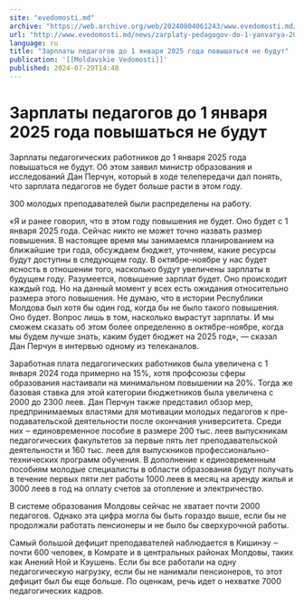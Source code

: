 ```yaml
---
site: "evedomosti.md"
archive: "https://web.archive.org/web/20240804061243/www.evedomosti.md/news/zarplaty-pedagogov-do-1-yanvarya-2025-goda-povyshatsya-ne-bu"
url: "http://www.evedomosti.md/news/zarplaty-pedagogov-do-1-yanvarya-2025-goda-povyshatsya-ne-bu"
language: ru
title: "Зарплаты педагогов до 1 января 2025 года повышаться не будут"
publication: '[[Moldavskie Vedomosti]]'
published: 2024-07-29T14:48
---
```


# Зарплаты педагогов до 1 января 2025 года повышаться не будут

Зарплаты педагогических работников до 1 января 2025 года повышаться не будут. Об этом заявил министр образования и исследований Дан Перчун, который в ходе телепередачи дал понять, что зарплата педагогов не будет больше расти в этом году.

300 молодых преподавателей были распределены на работу.

«Я и ранее говорил, что в этом году повышения не будет. Оно будет с 1 января 2025 года. Сейчас никто не может точно назвать размер повышения. В настоящее время мы занимаемся планированием на ближайшие три года, обсуждаем бюджет, уточняем, какие ресурсы будут доступны в следующем году. В октябре-ноябре у нас будет ясность в отношении того, насколько будут увеличены зарплаты в будущем году. Разумеется, повышение зарплат будет. Оно происходит каждый год. Но на данный момент у всех есть ожидания относительно размера этого повы­шения. Не думаю, что в истории Республики Молдова был хотя бы один год, когда бы не было такого повышения. Оно будет. Вопрос лишь в том, насколько вырастут зарплаты. И мы сможем сказать об этом более определенно в октябре-ноябре, когда мы будем лучше знать, каким будет бюджет на 2025 год», — сказал Дан Перчун в интервью одному из телеканалов.

Заработная плата педагогических работников была увеличена с 1 января 2024 года примерно на 15%, хотя профсо­юзы сферы образования настаивали на минимальном повышении на 20%. Тогда же базовая ставка для этой категории бюджетников была увеличена с 2000 до 2300 леев. Дан Перчун также представил обзор мер, предпринимаемых властями для мотивации молодых педагогов к пре­подавательской деятельности после окон­чания университета. Среди них ‒ едино­временное пособие в размере 200 тыс. леев выпускникам педагогических факуль­тетов за первые пять лет преподавательской деятельности и 160 тыс. леев для выпускников профессионально-технических программ обучения. В дополне­ние к единовременным пособиям моло­дые специалисты в области образования будут получать в течение первых пяти лет работы 1000 леев в месяц на аренду жилья и 3000 леев в год на оплату счетов за отопление и электричество.

В системе образования Молдовы сейчас не хватает почти 2000 педагогов. Однако эта цифра могла бы быть гораздо выше, если бы не продолжали работать пенсионеры и не было бы сверхурочной работы.

Самый большой дефицит преподава­телей наблюдается в Кишинэу ‒ почти 600 человек, в Комрате и в центральных районах Молдовы, таких как Анений Ной и Кэушень. Если бы все работали на одну педагогическую нагрузку, если бы не нанимали пенсионеров, то этот дефицит был бы еще больше. По оценкам, речь идет о нехватке 7000 педагогических кадров.